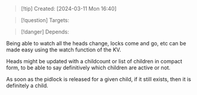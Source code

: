 
>[!tip] Created: [2024-03-11 Mon 16:40]

>[!question] Targets: 

>[!danger] Depends: 

Being able to watch all the heads change, locks come and go, etc can be made easy using the watch function of the KV.

Heads might be updated with a childcount or list of children in compact form, to be able to say definitively which children are active or not.

As soon as the pidlock is released for a given child, if it still exists, then it is definitely a child.